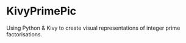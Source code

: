 # KivyPrimePic
Using Python &amp; Kivy to create visual representations of integer prime factorisations.
